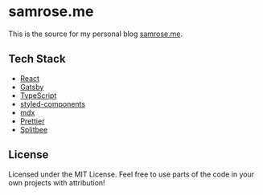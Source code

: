 # samrose.me

This is the source for my personal blog [samrose.me](https://samrose.me).

## Tech Stack

- [React](https://github.com/facebook/react)
- [Gatsby](https://github.com/gatsbyjs/gatsby)
- [TypeScript](https://github.com/microsoft/typescript)
- [styled-components](https://github.com/styled-components)
- [mdx](https://github.com/mdx-js/mdx)
- [Prettier](https://github.com/prettier/prettier)
- [Splitbee](https://splitbee.io)

## License

Licensed under the MIT License. Feel free to use parts of the code in your own projects with attribution!
